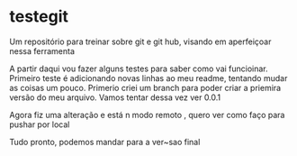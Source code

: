 # testegit
Um repositório para treinar sobre git e git hub, visando em aperfeiçoar nessa ferramenta

A partir daqui vou fazer alguns testes para saber como vai funcioinar.
Primeiro teste é adicionando novas linhas ao meu readme, tentando mudar as coisas um pouco.
Primerio criei um branch para poder criar  a priemira versão do meu arquivo.
Vamos tentar dessa vez 
ver 0.0.1

Agora fiz uma alteração e está n modo remoto , quero ver como faço para pushar por local
 
 Tudo pronto, podemos mandar para a ver~sao final